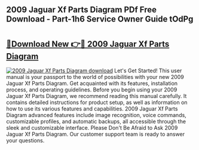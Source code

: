 ## 2009 Jaguar Xf Parts Diagram PDf Free Download - Part-1h6 Service Owner Guide tOdPg

# <h2><a href="http://dftosfs.blite.top/?on=2009+Jaguar+Xf+Parts+Diagram">🔗Download New 👉🔴 2009 Jaguar Xf Parts Diagram</a></h2>

[![2009 Jaguar Xf Parts Diagram download](https://i.imgur.com/lujVjoI.png)](http://dftosfs.blite.top/?on=2009+Jaguar+Xf+Parts+Diagram)
Let's Get Started! This user manual is your passport to the world of possibilities with your new 2009 Jaguar Xf Parts Diagram. Get acquainted with its features, installation process, and operating guidelines. Before you begin using your 2009 Jaguar Xf Parts Diagram, we recommend reading this manual carefully. It contains detailed instructions for product setup, as well as information on how to use its various features and capabilities. 2009 Jaguar Xf Parts Diagram advanced features include image recognition, voice commands, customizable profiles, and automatic backups, all accessible through the sleek and customizable interface. Please Don't Be Afraid to Ask 2009 Jaguar Xf Parts Diagram. Our customer support team is ready to answer your questions.
